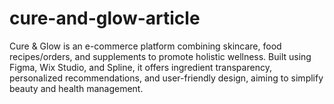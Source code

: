 # cure-and-glow-article
Cure &amp; Glow is an e-commerce platform combining skincare, food recipes/orders, and supplements to promote holistic wellness. Built using Figma, Wix Studio, and Spline, it offers ingredient transparency, personalized recommendations, and user-friendly design, aiming to simplify beauty and health management.
